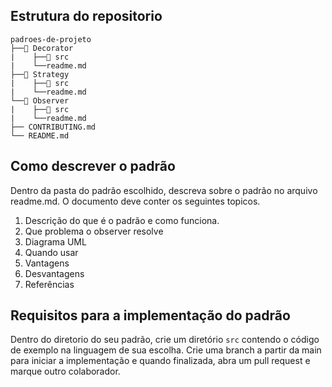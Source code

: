 ## Estrutura do repositorio

```
padroes-de-projeto
├──📂 Decorator
|    ├──📂 src
|    └──readme.md
├──📂 Strategy
|    ├──📂 src
|    └──readme.md
└──📂 Observer
|    ├──📂 src
|    └──readme.md
├── CONTRIBUTING.md
└── README.md
```

## Como descrever o padrão

Dentro da pasta do padrão escolhido, descreva sobre o padrão no arquivo readme.md. O documento deve conter os seguintes topicos.

1. Descrição do que é o padrão e como funciona.
2. Que problema o observer resolve
3. Diagrama UML
4. Quando usar
5. Vantagens
6. Desvantagens
7. Referências

## Requisitos para a implementação do padrão

Dentro do diretorio do seu padrão, crie um diretório `src` contendo o código de exemplo na linguagem de sua escolha. Crie uma branch a partir da main para iniciar a implementação e quando finalizada, abra um pull request e marque outro colaborador.


